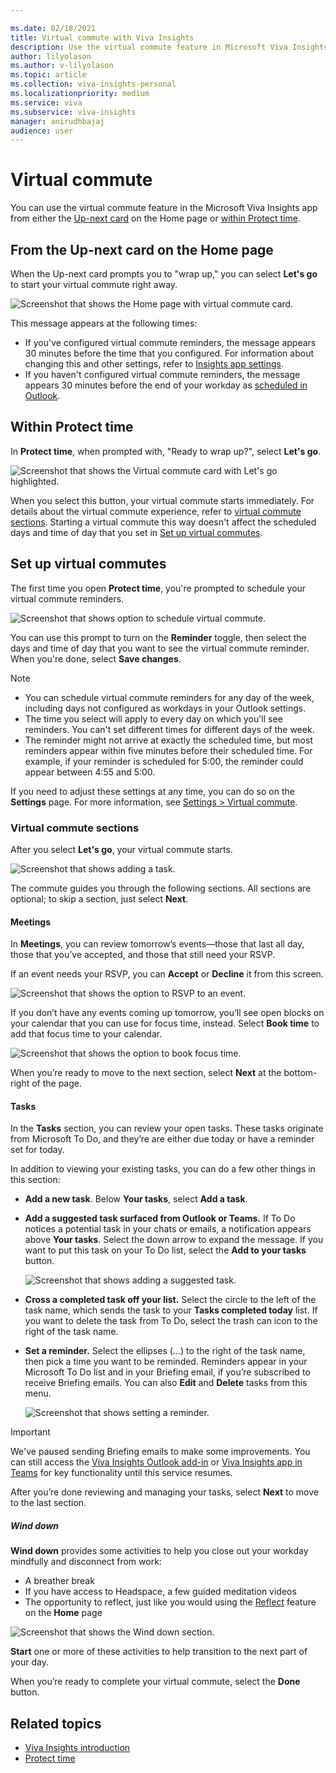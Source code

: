 ```yaml
---

ms.date: 02/18/2021
title: Virtual commute with Viva Insights
description: Use the virtual commute feature in Microsoft Viva Insights
author: lilyolason
ms.author: v-lilyolason
ms.topic: article
ms.collection: viva-insights-personal
ms.localizationpriority: medium 
ms.service: viva
ms.subservice: viva-insights
manager: anirudhbajaj
audience: user
---
```


# Virtual commute

You can use the virtual commute feature in the Microsoft Viva Insights app from either the [Up-next card](#from-the-up-next-card-on-the-home-page) on the Home page or [within Protect time](#within-protect-time).

## From the Up-next card on the Home page

When the Up-next card prompts you to "wrap up," you can select **Let's go** to start your virtual commute right away.

![Screenshot that shows the Home page with virtual commute card.](images/vc-lets-go-home1.png)

This message appears at the following times:

* If you've configured virtual commute reminders, the message appears 30 minutes before the time that you configured. For information about changing this and other settings, refer to [Insights app settings](viva-teams-app-settings.md).
* If you haven't configured virtual commute reminders, the message appears 30 minutes before the end of your workday as [scheduled in Outlook](https://outlook.office.com/calendar/options/calendar/view/appearance).

## Within Protect time

In **Protect time**, when prompted with, "Ready to wrap up?", select **Let's go**.

![Screenshot that shows the Virtual commute card with Let's go highlighted.](Images/vc-lets-go-pt1.png)  

When you select this button, your virtual commute starts immediately. For details about the virtual commute experience, refer to [virtual commute sections](#virtual-commute-sections). Starting a virtual commute this way doesn't affect the scheduled days and time of day that you set in [Set up virtual commutes](#set-up-virtual-commutes).

## Set up virtual commutes

The first time you open **Protect time**, you're prompted to schedule your virtual commute reminders.

![Screenshot that shows option to schedule virtual commute.](Images/virtual-commute-reminders.png)  

You can use this prompt to turn on the **Reminder** toggle, then select the days and time of day that you want to see the virtual commute reminder. When you're done, select **Save changes**.

>[!Note]
>
>* You can schedule virtual commute reminders for any day of the week, including days not configured as workdays in your Outlook settings.
>* The time you select will apply to every day on which you'll see reminders. You can't set different times for different days of the week.
>* The reminder might not arrive at exactly the scheduled time, but most reminders appear within five minutes before their scheduled time. For example, if your reminder is scheduled for 5:00, the reminder could appear between 4:55 and 5:00.

If you need to adjust these settings at any time, you can do so on the **Settings** page. For more information, see [Settings > Virtual commute](viva-teams-app-settings.md).

### Virtual commute sections

After you select **Let's go**, your virtual commute starts.

![Screenshot that shows adding a task.](Images/vc-begin.png)

The commute guides you through the following sections. All sections are optional; to skip a section, just select **Next**.

#### Meetings

In **Meetings**, you can review tomorrow’s events—those that last all day, those that you’ve accepted, and those that still need your RSVP. 

If an event needs your RSVP, you can **Accept** or **Decline** it from this screen. 

![Screenshot that shows the option to RSVP to an event.](Images/vc-needs-rsvp3.png) 

If you don’t have any events coming up tomorrow, you’ll see open blocks on your calendar that you can use for focus time, instead. Select **Book time** to add that focus time to your calendar.

![Screenshot that shows the option to book focus time.](Images/vc-no-events1.png) 

When you’re ready to move to the next section, select **Next** at the bottom-right of the page.

#### Tasks

In the **Tasks** section, you can review your open tasks. These tasks originate from Microsoft To Do, and they’re are either due today or have a reminder set for today.

In addition to viewing your existing tasks, you can do a few other things in this section:

* **Add a new task**. Below **Your tasks**, select **Add a task**.

* **Add a suggested task surfaced from Outlook or Teams.** If To Do notices a potential task in your chats or emails, a notification appears above **Your tasks**. Select the down arrow to expand the message. If you want to put this task on your To Do list, select the **Add to your tasks** button. 

    ![Screenshot that shows adding a suggested task.](Images/vc-suggested-task.png)

* **Cross a completed task off your list.** Select the circle to the left of the task name, which sends the task to your **Tasks completed today** list. If you want to delete the task from To Do, select the trash can icon to the right of the task name.

* **Set a reminder.** Select the ellipses (…) to the right of the task name, then pick a time you want to be reminded. Reminders appear in your Microsoft To Do list and in your Briefing email, if you’re subscribed to receive Briefing emails. You can also **Edit** and **Delete** tasks from this menu.

    ![Screenshot that shows setting a reminder.](Images/vc-set-reminder.png)

>[!Important]
>We've paused sending Briefing emails to make some improvements. You can still access the [Viva Insights Outlook add-in](../use/add-in.md) or [Viva Insights app in Teams](../teams/viva-teams-app.md) for key functionality until this service resumes.

After you’re done reviewing and managing your tasks, select **Next** to move to the last section.

##### Wind down

**Wind down** provides some activities to help you close out your workday mindfully and disconnect from work:

* A breather break
* If you have access to Headspace, a few guided meditation videos
* The opportunity to reflect, just like you would using the [Reflect](viva-insights-reflect.md) feature on the **Home** page

![Screenshot that shows the Wind down section.](Images/vc-wind-down1.png)

**Start** one or more of these activities to help transition to the next part of your day.

When you’re ready to complete your virtual commute, select the **Done** button.

## Related topics

* [Viva Insights introduction](viva-teams-app.md)
* [Protect time](viva-insights-protect-time.md)

